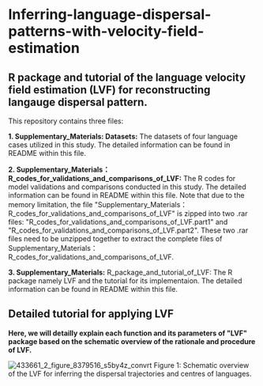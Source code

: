 # Inferring-language-dispersal-patterns-with-velocity-field-estimation
## R package and tutorial of the language velocity field estimation (LVF) for reconstructing langauge dispersal pattern.

This repository contains three files:

**1.  Supplementary_Materials: Datasets:**
The datasets of four language cases utilized in this study. The detailed information can be found in README within this file.

**2.  Supplementary_Materials：R_codes_for_validations_and_comparisons_of_LVF:**
The R codes for model validations and comparisons conducted in this study. The detailed information can be found in README within this file. Note that due to the memory limitation, the file "Supplementary_Materials：R_codes_for_validations_and_comparisons_of_LVF" is zipped into two .rar files: "R_codes_for_validations_and_comparisons_of_LVF.part1" and "R_codes_for_validations_and_comparisons_of_LVF.part2". These two .rar files need to be unzipped together to extract the complete files of Supplementary_Materials：R_codes_for_validations_and_comparisons_of_LVF.

**3.  Supplementary_Materials:**
R_package_and_tutorial_of_LVF: The R package namely LVF and the tutorial for its implementaion. The detailed information can be found in README within this file.

## Detailed tutorial for applying LVF

**Here, we will detailly explain each function and its parameters of "LVF" package based on the schematic overview of the rationale and procedure of LVF.**

![433661_2_figure_8379516_s5by4z_convrt](https://github.com/Stan-Sizhe-Yang/Inferring-language-dispersal-patterns-with-velocity-field-estimation/assets/46415427/1191995a-bfaa-41a2-bc2a-41082104aace)
Figure 1: Schematic overview of the LVF for inferring the dispersal trajectories and centres of languages.
